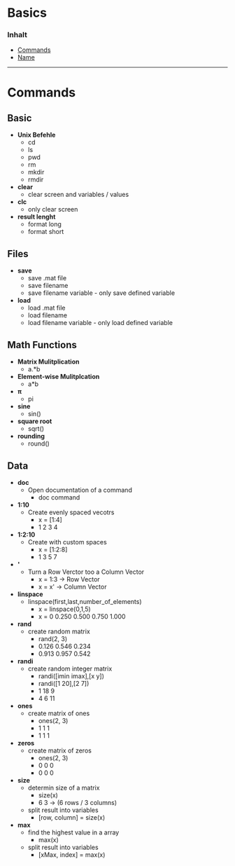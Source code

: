 # Basics

### Inhalt 
- [Commands](#Commands)
- [Name](#Link)


---
# Commands

## Basic
- **Unix Befehle**
    - cd
    - ls
    - pwd
    - rm
    - mkdir
    - rmdir
- **clear**
    - clear screen and variables / values
- **clc**
    - only clear screen
- **result lenght**
    - format long
    - format short

## Files
- **save**
    - save .mat file
    - save filename
    - save filename variable - only save defined variable
- **load**
    - load .mat file
    - load filename
    - load filename variable - only load defined variable


## Math Functions

- **Matrix Mulitplication**
    - a.*b
- **Element-wise Mulitplcation**
    - a*b
- **π**
    - pi
- **sine**
    - sin()    
- **square root**
    - sqrt()
- **rounding**
    - round()

## Data
- **doc**
    - Open documentation of a command
        - doc command
- **1:10**
    - Create evenly spaced vecotrs
        - x = [1:4]
        - 1 2 3 4
- **1:2:10**
    - Create with custom spaces
        - x = [1:2:8]
        - 1 3 5 7
- **'**
    - Turn a Row Verctor too a Column Vector
        - x = 1:3 -> Row Vector
        - x = x' -> Column Vector
- **linspace**
    - linspace(first,last,number_of_elements)
        - x = linspace(0,1,5)
        - x = 0    0.250    0.500    0.750    1.000     
- **rand**
    - create random matrix
        - rand(2, 3)
        - 0.126	0.546 0.234
        - 0.913	0.957 0.542
- **randi**
    - create random integer matrix
        - randi([imin imax],[x y])
        - randi([1 20],[2 7])
        - 1 18 9
        - 4 6 11
- **ones**
    - create matrix of ones
        - ones(2, 3)
        - 1 1 1
        - 1 1 1
- **zeros**
    - create matrix of zeros
        - ones(2, 3)
        - 0 0 0
        - 0 0 0
- **size**
    - determin size of a matrix
        - size(x)
        - 6 3 -> (6 rows / 3 columns)
    - split result into variables
        - [row, column] = size(x)
- **max**
    - find the highest value in a array
        - max(x)
    - split result into variables
        - [xMax, index] = max(x)


